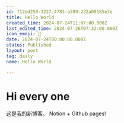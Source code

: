 ```yaml
---
id: f12ed250-3227-4783-a389-232a09185e7e
title: Hello World
created_time: 2024-07-24T11:07:00.000Z
last_edited_time: 2024-07-26T07:32:00.000Z
icon_emoji: 🤖
date: 2024-07-24T00:00:00.000Z
status: Published
layout: post
tag: daily
name: Hello World

---
```


# Hi every one

这是我的新博客。
Notion + Github pages!
